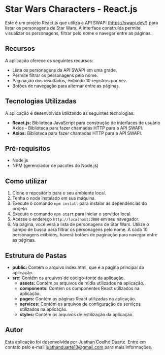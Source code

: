 # Star Wars Characters - React.js

Este é um projeto React.js que utiliza a API SWAPI (https://swapi.dev/) para listar os personagens de Star Wars. A interface construída permite visualizar os personagens, filtrar pelo nome e navegar entre as páginas.

<!-- <img align="right" src="./images/gif.gif" width="50%"/> -->

<!-- - Link de acesso: https://cg-ray-marching.vercel.app/ -->

## Recursos

A aplicação oferece os seguintes recursos:

- Lista os personagens da API SWAPI em uma grade.
- Permite filtrar os personagens pelo nome.
- Paginação dos resultados, exibindo 10 registros por vez.
- Botões de navegação para alternar entre as páginas.

## Tecnologias Utilizadas

A aplicação é desenvolvida utilizando as seguintes tecnologias:

- **React.js:** Biblioteca JavaScript para construção de interfaces de usuário
  Axios - Biblioteca para fazer chamadas HTTP para a API SWAPI.
- **Axios:** Biblioteca para fazer chamadas HTTP para a API SWAPI.

## Pré-requisitos

- Node.js
- NPM (gerenciador de pacotes do Node.js)

## Como utilizar

1. Clone o repositório para o seu ambiente local.
2. Tenha o node instalado em sua máquina.
3. Execute o comando `npm install` para instalar as dependências do projeto.
4. Execute o comando `npm start` para iniciar o servidor local.
5. Acesse o endereço `http://localhost:3000` em seu navegador.
6. Na página, você verá a lista de personagens de Star Wars. Utilize o campo de busca para filtrar os personagens pelo nome. A cada 10 personagens exibidos, haverá botões de paginação para navegar entre as páginas.

## Estrutura de Pastas

- **public:** Contém o arquivo index.html, que é a página principal da aplicação.
- **src:** Contém os arquivos de código-fonte da aplicação.
  - **assets:** Contém os arquivos de mídia utilizados na aplicação.
  - **components:** Contém os componentes React utilizados na aplicação.
  - **pages:** Contém as páginas React utilizadas na aplicação.
  - **services:** Contém os arquivos de configuração de serviços utilizados na aplicação.
  - **styles:** Contém os arquivos de estilização da aplicação.

## Autor

Esta aplicação foi desenvolvida por Juathan Coelho Duarte. Entre em contato pelo e-mail juathanduarte13@gmail.com para mais informações.